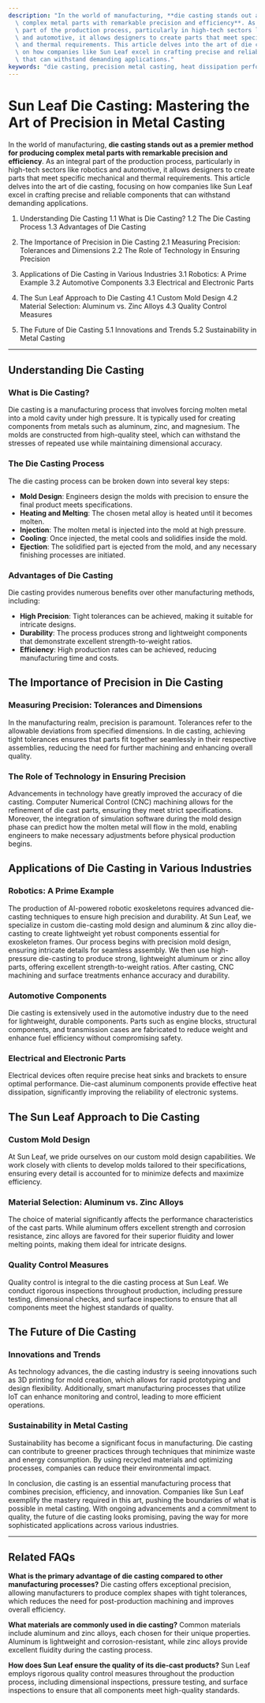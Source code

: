 ```yaml
---
description: "In the world of manufacturing, **die casting stands out as a premier method for producing\
  \ complex metal parts with remarkable precision and efficiency**. As an integral\
  \ part of the production process, particularly in high-tech sectors like robotics\
  \ and automotive, it allows designers to create parts that meet specific mechanical\
  \ and thermal requirements. This article delves into the art of die casting, focusing\
  \ on how companies like Sun Leaf excel in crafting precise and reliable components\
  \ that can withstand demanding applications."
keywords: "die casting, precision metal casting, heat dissipation performance, die casting process"
---
```

# Sun Leaf Die Casting: Mastering the Art of Precision in Metal Casting

In the world of manufacturing, **die casting stands out as a premier method for producing complex metal parts with remarkable precision and efficiency**. As an integral part of the production process, particularly in high-tech sectors like robotics and automotive, it allows designers to create parts that meet specific mechanical and thermal requirements. This article delves into the art of die casting, focusing on how companies like Sun Leaf excel in crafting precise and reliable components that can withstand demanding applications.

1. Understanding Die Casting
   1.1 What is Die Casting?
   1.2 The Die Casting Process
   1.3 Advantages of Die Casting

2. The Importance of Precision in Die Casting
   2.1 Measuring Precision: Tolerances and Dimensions
   2.2 The Role of Technology in Ensuring Precision

3. Applications of Die Casting in Various Industries
   3.1 Robotics: A Prime Example
   3.2 Automotive Components
   3.3 Electrical and Electronic Parts

4. The Sun Leaf Approach to Die Casting
   4.1 Custom Mold Design
   4.2 Material Selection: Aluminum vs. Zinc Alloys
   4.3 Quality Control Measures

5. The Future of Die Casting
   5.1 Innovations and Trends
   5.2 Sustainability in Metal Casting

---

## Understanding Die Casting

### What is Die Casting?

Die casting is a manufacturing process that involves forcing molten metal into a mold cavity under high pressure. It is typically used for creating components from metals such as aluminum, zinc, and magnesium. The molds are constructed from high-quality steel, which can withstand the stresses of repeated use while maintaining dimensional accuracy.

### The Die Casting Process

The die casting process can be broken down into several key steps:

- **Mold Design**: Engineers design the molds with precision to ensure the final product meets specifications.
- **Heating and Melting**: The chosen metal alloy is heated until it becomes molten.
- **Injection**: The molten metal is injected into the mold at high pressure.
- **Cooling**: Once injected, the metal cools and solidifies inside the mold.
- **Ejection**: The solidified part is ejected from the mold, and any necessary finishing processes are initiated.

### Advantages of Die Casting

Die casting provides numerous benefits over other manufacturing methods, including:

- **High Precision**: Tight tolerances can be achieved, making it suitable for intricate designs.
- **Durability**: The process produces strong and lightweight components that demonstrate excellent strength-to-weight ratios.
- **Efficiency**: High production rates can be achieved, reducing manufacturing time and costs.

## The Importance of Precision in Die Casting

### Measuring Precision: Tolerances and Dimensions

In the manufacturing realm, precision is paramount. Tolerances refer to the allowable deviations from specified dimensions. In die casting, achieving tight tolerances ensures that parts fit together seamlessly in their respective assemblies, reducing the need for further machining and enhancing overall quality.

### The Role of Technology in Ensuring Precision

Advancements in technology have greatly improved the accuracy of die casting. Computer Numerical Control (CNC) machining allows for the refinement of die cast parts, ensuring they meet strict specifications. Moreover, the integration of simulation software during the mold design phase can predict how the molten metal will flow in the mold, enabling engineers to make necessary adjustments before physical production begins.

## Applications of Die Casting in Various Industries

### Robotics: A Prime Example

The production of AI-powered robotic exoskeletons requires advanced die-casting techniques to ensure high precision and durability. At Sun Leaf, we specialize in custom die-casting mold design and aluminum & zinc alloy die-casting to create lightweight yet robust components essential for exoskeleton frames. Our process begins with precision mold design, ensuring intricate details for seamless assembly. We then use high-pressure die-casting to produce strong, lightweight aluminum or zinc alloy parts, offering excellent strength-to-weight ratios. After casting, CNC machining and surface treatments enhance accuracy and durability.

### Automotive Components

Die casting is extensively used in the automotive industry due to the need for lightweight, durable components. Parts such as engine blocks, structural components, and transmission cases are fabricated to reduce weight and enhance fuel efficiency without compromising safety.

### Electrical and Electronic Parts

Electrical devices often require precise heat sinks and brackets to ensure optimal performance. Die-cast aluminum components provide effective heat dissipation, significantly improving the reliability of electronic systems.

## The Sun Leaf Approach to Die Casting

### Custom Mold Design

At Sun Leaf, we pride ourselves on our custom mold design capabilities. We work closely with clients to develop molds tailored to their specifications, ensuring every detail is accounted for to minimize defects and maximize efficiency.

### Material Selection: Aluminum vs. Zinc Alloys

The choice of material significantly affects the performance characteristics of the cast parts. While aluminum offers excellent strength and corrosion resistance, zinc alloys are favored for their superior fluidity and lower melting points, making them ideal for intricate designs. 

### Quality Control Measures

Quality control is integral to the die casting process at Sun Leaf. We conduct rigorous inspections throughout production, including pressure testing, dimensional checks, and surface inspections to ensure that all components meet the highest standards of quality.

## The Future of Die Casting

### Innovations and Trends

As technology advances, the die casting industry is seeing innovations such as 3D printing for mold creation, which allows for rapid prototyping and design flexibility. Additionally, smart manufacturing processes that utilize IoT can enhance monitoring and control, leading to more efficient operations.

### Sustainability in Metal Casting

Sustainability has become a significant focus in manufacturing. Die casting can contribute to greener practices through techniques that minimize waste and energy consumption. By using recycled materials and optimizing processes, companies can reduce their environmental impact.

In conclusion, die casting is an essential manufacturing process that combines precision, efficiency, and innovation. Companies like Sun Leaf exemplify the mastery required in this art, pushing the boundaries of what is possible in metal casting. With ongoing advancements and a commitment to quality, the future of die casting looks promising, paving the way for more sophisticated applications across various industries.

---

## Related FAQs

**What is the primary advantage of die casting compared to other manufacturing processes?**
Die casting offers exceptional precision, allowing manufacturers to produce complex shapes with tight tolerances, which reduces the need for post-production machining and improves overall efficiency.

**What materials are commonly used in die casting?**
Common materials include aluminum and zinc alloys, each chosen for their unique properties. Aluminum is lightweight and corrosion-resistant, while zinc alloys provide excellent fluidity during the casting process.

**How does Sun Leaf ensure the quality of its die-cast products?**
Sun Leaf employs rigorous quality control measures throughout the production process, including dimensional inspections, pressure testing, and surface inspections to ensure that all components meet high-quality standards.
